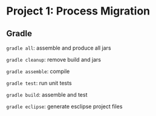 Project 1: Process Migration
============================

Gradle
------

`gradle all`: assemble and produce all jars

`gradle cleanup`: remove build and jars

`gradle assemble`: compile

`gradle test`: run unit tests

`gradle build`: assemble and test

`gradle eclipse`: generate esclipse project files
